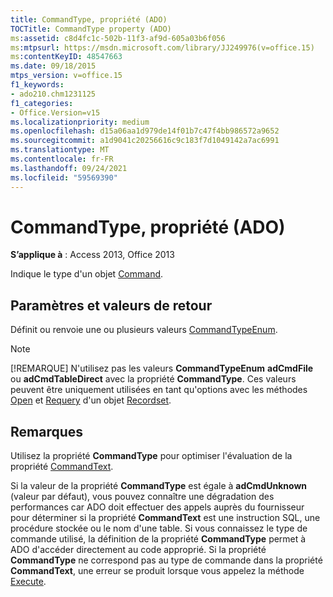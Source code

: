 ```yaml
---
title: CommandType, propriété (ADO)
TOCTitle: CommandType property (ADO)
ms:assetid: c8d4fc1c-502b-11f3-af9d-605a03b6f056
ms:mtpsurl: https://msdn.microsoft.com/library/JJ249976(v=office.15)
ms:contentKeyID: 48547663
ms.date: 09/18/2015
mtps_version: v=office.15
f1_keywords:
- ado210.chm1231125
f1_categories:
- Office.Version=v15
ms.localizationpriority: medium
ms.openlocfilehash: d15a06aa1d979de14f01b7c47f4bb986572a9652
ms.sourcegitcommit: a1d9041c20256616c9c183f7d1049142a7ac6991
ms.translationtype: MT
ms.contentlocale: fr-FR
ms.lasthandoff: 09/24/2021
ms.locfileid: "59569390"
---
```

# <a name="commandtype-property-ado"></a>CommandType, propriété (ADO)


**S’applique à** : Access 2013, Office 2013

Indique le type d'un objet [Command](command-object-ado.md).

## <a name="settings-and-return-values"></a>Paramètres et valeurs de retour

Définit ou renvoie une ou plusieurs valeurs [CommandTypeEnum](commandtypeenum.md).

> [!NOTE]
> [!REMARQUE] N'utilisez pas les valeurs **CommandTypeEnum** **adCmdFile** ou **adCmdTableDirect** avec la propriété **CommandType**. Ces valeurs peuvent être uniquement utilisées en tant qu'options avec les méthodes [Open](open-method-ado-recordset.md) et [Requery](requery-method-ado.md) d'un objet [Recordset](recordset-object-ado.md).


## <a name="remarks"></a>Remarques

Utilisez la propriété **CommandType** pour optimiser l'évaluation de la propriété [CommandText](commandtext-property-ado.md).

Si la valeur de la propriété **CommandType** est égale à **adCmdUnknown** (valeur par défaut), vous pouvez connaître une dégradation des performances car ADO doit effectuer des appels auprès du fournisseur pour déterminer si la propriété **CommandText** est une instruction SQL, une procédure stockée ou le nom d'une table. Si vous connaissez le type de commande utilisé, la définition de la propriété **CommandType** permet à ADO d'accéder directement au code approprié. Si la propriété **CommandType** ne correspond pas au type de commande dans la propriété **CommandText**, une erreur se produit lorsque vous appelez la méthode [Execute](https://docs.microsoft.com/office/vba/access/concepts/miscellaneous/execute-method-ado-command).

